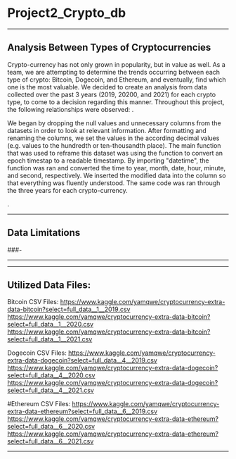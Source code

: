 # Project2_Crypto_db
-------------------------------------------------------------------------------
Analysis Between Types of Cryptocurrencies 
-------------------------------------------------------------------------------

Crypto-currency has not only grown in popularity, but in value as well. As a team, we are attempting to determine the trends occurring between each type of crypto: Bitcoin, Dogecoin, and Ethereum, and eventually, find which one is the most valuable. We decided to create an analysis from data collected over the past 3 years (2019, 20200, and 2021) for each crypto type, to come to a decision regarding this manner. Throughout this project, the following relationships were observed: . 

We began by dropping the null values and unnecessary columns from the datasets in order to look at relevant information. After formatting and renaming the columns, we set the values in the according decimal values (e.g. values to the hundredth or ten-thousandth place). The main function that was used to reframe this dataset was using the function to convert an epoch timestap to a readable timestamp. By importing "datetime", the function was ran and converted the time to year, month, date, hour, minute, and second, respectively. We inserted the modified data into the column so that everything was fluently understood. The same code was ran through the three years for each crypto-currency. 



.

***********************************
Data Limitations
-----------------------------------
###-

***********************************

***********************************


Utilized Data Files:
-----------------------------------
Bitcoin CSV Files:
https://www.kaggle.com/yamqwe/cryptocurrency-extra-data-bitcoin?select=full_data__1__2019.csv
https://www.kaggle.com/yamqwe/cryptocurrency-extra-data-bitcoin?select=full_data__1__2020.csv
https://www.kaggle.com/yamqwe/cryptocurrency-extra-data-bitcoin?select=full_data__1__2021.csv

Dogecoin CSV Files:
https://www.kaggle.com/yamqwe/cryptocurrency-extra-data-dogecoin?select=full_data__4__2019.csv
https://www.kaggle.com/yamqwe/cryptocurrency-extra-data-dogecoin?select=full_data__4__2020.csv
https://www.kaggle.com/yamqwe/cryptocurrency-extra-data-dogecoin?select=full_data__4__2021.csv

#Ethereum CSV Files:
https://www.kaggle.com/yamqwe/cryptocurrency-extra-data-ethereum?select=full_data__6__2019.csv
https://www.kaggle.com/yamqwe/cryptocurrency-extra-data-ethereum?select=full_data__6__2020.csv
https://www.kaggle.com/yamqwe/cryptocurrency-extra-data-ethereum?select=full_data__6__2021.csv

**************************************
